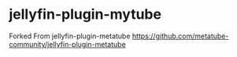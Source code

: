 # jellyfin-plugin-mytube
Forked From jellyfin-plugin-metatube
https://github.com/metatube-community/jellyfin-plugin-metatube
